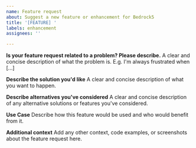 ```yaml
---
name: Feature request
about: Suggest a new feature or enhancement for Bedrock5
title: '[FEATURE] '
labels: enhancement
assignees: ''

---
```


**Is your feature request related to a problem? Please describe.**
A clear and concise description of what the problem is. 
E.g. I'm always frustrated when [...]

**Describe the solution you'd like**
A clear and concise description of what you want to happen.

**Describe alternatives you've considered**
A clear and concise description of any alternative solutions or features you've considered.

**Use Case**
Describe how this feature would be used and who would benefit from it.

**Additional context**
Add any other context, code examples, or screenshots about the feature request here.